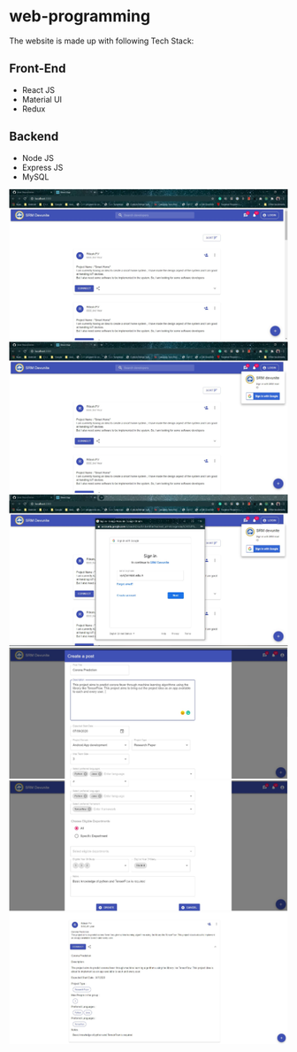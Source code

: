 # web-programming

The website is made up with following Tech Stack:

## Front-End

* React JS
* Material UI
* Redux 

## Backend

* Node JS
* Express JS
* MySQL


![Alt text](https://github.com/direwolf006/web-programming/blob/master/screenshots/homescreen.JPG?raw=true "Home Page")
![Alt text](https://github.com/direwolf006/web-programming/blob/master/screenshots/SignInCard.JPG?raw=true "Sign In Card")
![Alt text](https://github.com/direwolf006/web-programming/blob/master/screenshots/GoogleAuth.JPG?raw=true "Google Authentication")
![Alt text](https://github.com/direwolf006/web-programming/blob/master/screenshots/createpost1.JPG?raw=true "Create Post 1")
![Alt text](https://github.com/direwolf006/web-programming/blob/master/screenshots/createpost2.JPG?raw=true "Create Post 2")
![Alt text](https://github.com/direwolf006/web-programming/blob/master/screenshots/post.JPG?raw=true "Post")
